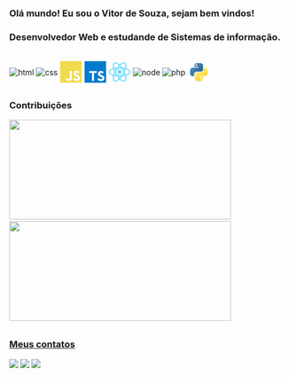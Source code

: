 ### Olá mundo! Eu sou o Vitor de Souza, sejam bem vindos!
### Desenvolvedor Web e estudande de Sistemas de informação.

<div style="display: inline_block"><br>
  <img align="center" alt="html" height="50" width="50" src="https://www.svgrepo.com/show/452228/html-5.svg">
  <img align="center" alt="css" height="42" width="42" src="https://www.svgrepo.com/show/349330/css3.svg">
  <img align="center" alt="Js" height="40" width="40" src="https://raw.githubusercontent.com/devicons/devicon/master/icons/javascript/javascript-plain.svg">
  <img align="center" alt="Ts" height="40" width="40" src="https://raw.githubusercontent.com/devicons/devicon/master/icons/typescript/typescript-plain.svg">
  <img align="center" alt="React" height="40" width="40" src="https://raw.githubusercontent.com/devicons/devicon/master/icons/react/react-original.svg">
  <img align="center" alt="node" height="40" width="40" src="https://www.svgrepo.com/show/452075/node-js.svg">
  <img align="center" alt="php" height="40" width="40" src="https://www.svgrepo.com/show/373966/php.svg">
  <img align="center" alt="Python" height="40" width="40" src="https://raw.githubusercontent.com/devicons/devicon/master/icons/python/python-original.svg">
</div>

  ##

### Contribuições

<div align="left">
  <a href="https://github.com/WilliamDosSantos">
  <img height="180em" width="400em" src="https://github-readme-stats.vercel.app/api/top-langs/?username=vitordsb&layout=compact&langs_count=7&theme=dracula"/>
  <img height="180em" width="400em" src="https://github-readme-stats.vercel.app/api?username=vitordsb&theme=dracula&show_icons=true"/>
</div>

  ##

### Meus contatos 


  <div> 
  <a href="https://www.instagram.com/vitoordsb/" target="_blank"><img src="https://img.shields.io/badge/-Instagram-%23E4405F?style=for-the-badge&logo=instagram&logoColor=white" target="_blank"></a>
  <a href = "mailto:vitordsb2019@gmail.com"><img src="https://img.shields.io/badge/-Gmail-%23333?style=for-the-badge&logo=gmail&logoColor=white" target="_blank"></a>
  <a href="https://www.linkedin.com/in/vitor-de-souza-barreto-15067a1bb/" target="_blank"><img src="https://img.shields.io/badge/-LinkedIn-%230077B5?style=for-the-badge&logo=linkedin&logoColor=white" target="_blank"></a> 
  
</div>

